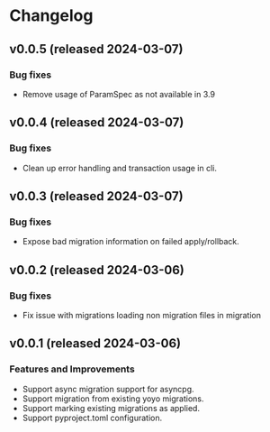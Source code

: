 # Changelog

## v0.0.5 (released 2024-03-07)

### Bug fixes

- Remove usage of ParamSpec as not available in 3.9

## v0.0.4 (released 2024-03-07)

### Bug fixes

- Clean up error handling and transaction usage in cli.

## v0.0.3 (released 2024-03-07)

### Bug fixes

- Expose bad migration information on failed apply/rollback.

## v0.0.2 (released 2024-03-06)

### Bug fixes

- Fix issue with migrations loading non migration files in migration

## v0.0.1 (released 2024-03-06)

### Features and Improvements

- Support async migration support for asyncpg.
- Support migration from existing yoyo migrations.
- Support marking existing migrations as applied.
- Support pyproject.toml configuration.
